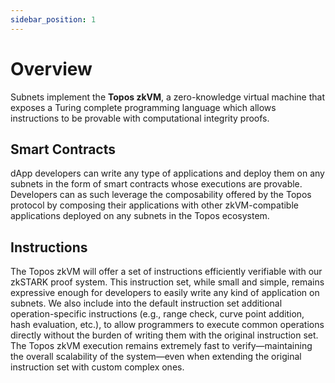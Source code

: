 ```yaml
---
sidebar_position: 1
---
```


# Overview

Subnets implement the **Topos zkVM**, a zero-knowledge virtual machine that exposes a Turing complete programming language which allows instructions to be provable with computational integrity proofs.

## Smart Contracts

dApp developers can write any type of applications and deploy them on any subnets in the form of smart contracts whose executions are provable. Developers can as such leverage the composability offered by the Topos protocol by composing their applications with other zkVM-compatible applications deployed on any subnets in the Topos ecosystem.

## Instructions

The Topos zkVM will offer a set of instructions efficiently verifiable with our zkSTARK proof system. This instruction set, while small and simple, remains expressive enough for developers to easily write any kind of application on subnets. We also include into the default instruction set additional operation-specific instructions (e.g., range check, curve point addition, hash evaluation, etc.), to allow programmers to execute common operations directly without the burden of writing them with the original instruction set. The Topos zkVM execution remains extremely fast to verify—maintaining the overall scalability of the system—even when extending the original instruction set with custom complex ones.
